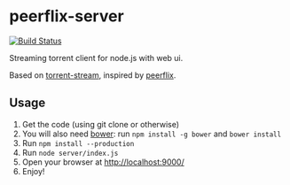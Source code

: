 peerflix-server
===============

[![Build Status](https://travis-ci.org/asapach/peerflix-server.svg?branch=master)](https://travis-ci.org/asapach/peerflix-server)

Streaming torrent client for node.js with web ui.

Based on [torrent-stream](https://github.com/mafintosh/torrent-stream), inspired by [peerflix](https://github.com/mafintosh/peerflix).

## Usage

1. Get the code (using git clone or otherwise)
1. You will also need [bower](https://github.com/bower/bower): run `npm install -g bower` and `bower install`
2. Run `npm install --production`
1. Run `node server/index.js`
1. Open your browser at [http://localhost:9000/](http://localhost:9000/)
1. Enjoy!

